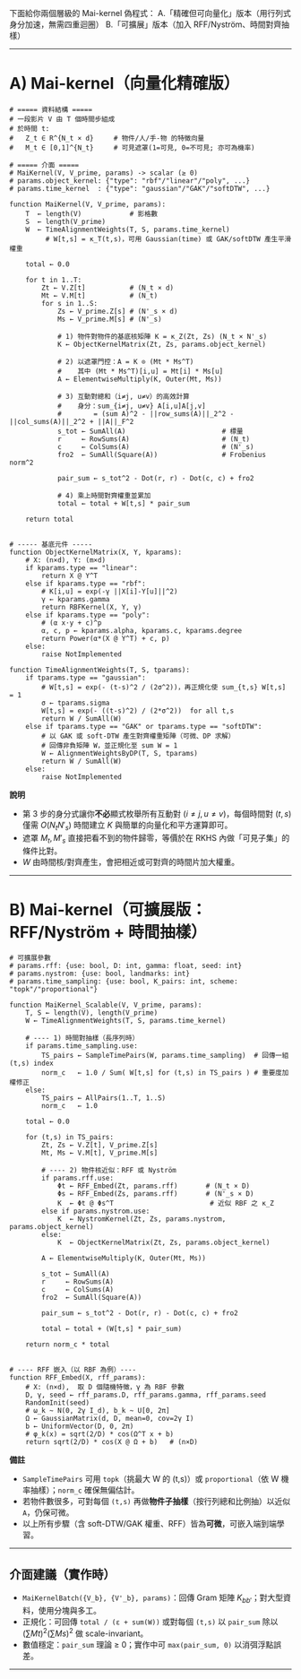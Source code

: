 下面給你兩個層級的 Mai-kernel 偽程式：
A.「精確但可向量化」版本（用行列式身分加速，無需四重迴圈）
B.「可擴展」版本（加入 RFF/Nyström、時間對齊抽樣）

---

# A) Mai-kernel（向量化精確版）

```pseudo
# ===== 資料結構 =====
# 一段影片 V 由 T 個時間步組成
# 於時間 t:
#   Z_t ∈ R^{N_t × d}     # 物件/人/手-物 的特徵向量
#   M_t ∈ [0,1]^{N_t}     # 可見遮罩(1=可見, 0=不可見; 亦可為機率)

# ===== 介面 =====
# MaiKernel(V, V_prime, params) -> scalar (≥ 0)
# params.object_kernel: {"type": "rbf"/"linear"/"poly", ...}
# params.time_kernel  : {"type": "gaussian"/"GAK"/"softDTW", ...}

function MaiKernel(V, V_prime, params):
    T  ← length(V)            # 影格數
    S  ← length(V_prime)
    W  ← TimeAlignmentWeights(T, S, params.time_kernel) 
         # W[t,s] = κ_T(t,s)，可用 Gaussian(time) 或 GAK/softDTW 產生平滑權重

    total ← 0.0

    for t in 1..T:
        Zt ← V.Z[t]           # (N_t × d)
        Mt ← V.M[t]           # (N_t)
        for s in 1..S:
            Zs ← V_prime.Z[s] # (N'_s × d)
            Ms ← V_prime.M[s] # (N'_s)

            # 1) 物件對物件的基底核矩陣 K = κ_Z(Zt, Zs) (N_t × N'_s)
            K ← ObjectKernelMatrix(Zt, Zs, params.object_kernel)

            # 2) 以遮罩門控：A = K ⊙ (Mt * Ms^T)
            #    其中 (Mt * Ms^T)[i,u] = Mt[i] * Ms[u]
            A ← ElementwiseMultiply(K, Outer(Mt, Ms))

            # 3) 互動對總和（i≠j, u≠v）的高效計算
            #    身分：sum_{i≠j, u≠v} A[i,u]A[j,v] 
            #        = (sum A)^2 - ||row_sums(A)||_2^2 - ||col_sums(A)||_2^2 + ||A||_F^2
            s_tot ← SumAll(A)                        # 標量
            r     ← RowSums(A)                       # (N_t)
            c     ← ColSums(A)                       # (N'_s)
            fro2  ← SumAll(Square(A))                # Frobenius norm^2

            pair_sum ← s_tot^2 - Dot(r, r) - Dot(c, c) + fro2

            # 4) 乘上時間對齊權重並累加
            total ← total + W[t,s] * pair_sum

    return total


# ----- 基底元件 -----
function ObjectKernelMatrix(X, Y, kparams):
    # X: (n×d), Y: (m×d)
    if kparams.type == "linear":
        return X @ Y^T
    else if kparams.type == "rbf":
        # K[i,u] = exp(-γ ||X[i]-Y[u]||^2)
        γ ← kparams.gamma
        return RBFKernel(X, Y, γ)
    else if kparams.type == "poly":
        # (α x⋅y + c)^p
        α, c, p ← kparams.alpha, kparams.c, kparams.degree
        return Power(α*(X @ Y^T) + c, p)
    else:
        raise NotImplemented

function TimeAlignmentWeights(T, S, tparams):
    if tparams.type == "gaussian":
        # W[t,s] = exp(- (t-s)^2 / (2σ^2))，再正規化使 sum_{t,s} W[t,s] = 1
        σ ← tparams.sigma
        W[t,s] = exp(- ((t-s)^2) / (2*σ^2))  for all t,s
        return W / SumAll(W)
    else if tparams.type == "GAK" or tparams.type == "softDTW":
        # 以 GAK 或 soft-DTW 產生對齊權重矩陣（可微、DP 求解）
        # 回傳非負矩陣 W，並正規化至 sum W = 1
        W ← AlignmentWeightsByDP(T, S, tparams)
        return W / SumAll(W)
    else:
        raise NotImplemented
```

**說明**

* 第 3 步的身分式讓你**不必**顯式枚舉所有互動對 $(i\neq j, u\neq v)$，每個時間對 $(t,s)$ 僅需 $O(N_t N'_s)$ 時間建立 $K$ 與簡單的向量化和平方運算即可。
* 遮罩 $M_t, M'_s$ 直接把看不到的物件歸零，等價於在 RKHS 內做「可見子集」的條件比對。
* $W$ 由時間核/對齊產生，會把相近或可對齊的時間片加大權重。

---

# B) Mai-kernel（可擴展版：RFF/Nyström + 時間抽樣）

```pseudo
# 可擴展參數
# params.rff: {use: bool, D: int, gamma: float, seed: int}
# params.nystrom: {use: bool, landmarks: int}
# params.time_sampling: {use: bool, K_pairs: int, scheme: "topk"/"proportional"}

function MaiKernel_Scalable(V, V_prime, params):
    T, S ← length(V), length(V_prime)
    W ← TimeAlignmentWeights(T, S, params.time_kernel)

    # ---- 1) 時間對抽樣（長序列時）
    if params.time_sampling.use:
        TS_pairs ← SampleTimePairs(W, params.time_sampling)  # 回傳一組 (t,s) index
        norm_c   ← 1.0 / Sum( W[t,s] for (t,s) in TS_pairs ) # 重要度加權修正
    else:
        TS_pairs ← AllPairs(1..T, 1..S)
        norm_c   ← 1.0

    total ← 0.0

    for (t,s) in TS_pairs:
        Zt, Zs ← V.Z[t], V_prime.Z[s]
        Mt, Ms ← V.M[t], V_prime.M[s]

        # ---- 2) 物件核近似：RFF 或 Nyström
        if params.rff.use:
            Φt ← RFF_Embed(Zt, params.rff)       # (N_t × D)
            Φs ← RFF_Embed(Zs, params.rff)       # (N'_s × D)
            K  ← Φt @ Φs^T                        # 近似 RBF 之 κ_Z
        else if params.nystrom.use:
            K  ← NystromKernel(Zt, Zs, params.nystrom, params.object_kernel)
        else:
            K  ← ObjectKernelMatrix(Zt, Zs, params.object_kernel)

        A ← ElementwiseMultiply(K, Outer(Mt, Ms))

        s_tot ← SumAll(A)
        r     ← RowSums(A)
        c     ← ColSums(A)
        fro2  ← SumAll(Square(A))

        pair_sum ← s_tot^2 - Dot(r, r) - Dot(c, c) + fro2

        total ← total + (W[t,s] * pair_sum)

    return norm_c * total


# ---- RFF 嵌入（以 RBF 為例）----
function RFF_Embed(X, rff_params):
    # X: (n×d),  取 D 個隨機特徵，γ 為 RBF 參數
    D, γ, seed ← rff_params.D, rff_params.gamma, rff_params.seed
    RandomInit(seed)
    # ω_k ~ N(0, 2γ I_d), b_k ~ U[0, 2π]
    Ω ← GaussianMatrix(d, D, mean=0, cov=2γ I)
    b ← UniformVector(D, 0, 2π)
    # φ_k(x) = sqrt(2/D) * cos(Ω^T x + b)
    return sqrt(2/D) * cos(X @ Ω + b)   # (n×D)
```

**備註**

* `SampleTimePairs` 可用 `topk`（挑最大 W 的 (t,s)）或 `proportional`（依 W 機率抽樣）；`norm_c` 確保無偏估計。
* 若物件數很多，可對每個 `(t,s)` 再做**物件子抽樣**（按行列總和比例抽）以近似 `A`，仍保可微。
* 以上所有步驟（含 soft-DTW/GAK 權重、RFF）皆為**可微**，可嵌入端到端學習。

---

## 介面建議（實作時）

* `MaiKernelBatch({V_b}, {V'_b}, params)`：回傳 Gram 矩陣 $K_{bb'}$；對大型資料，使用分塊與多工。
* 正規化：可回傳 `total / (ε + sum(W))` 或對每個 `(t,s)` 以 `pair_sum` 除以 $(\sum Mt)^2(\sum Ms)^2$ 做 scale-invariant。
* 數值穩定：`pair_sum` 理論 ≥ 0；實作中可 `max(pair_sum, 0)` 以消弭浮點誤差。

---
